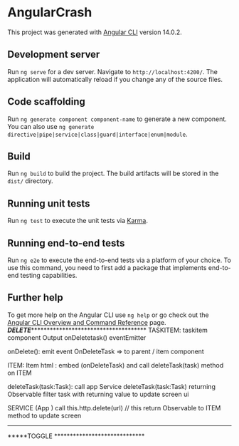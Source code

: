 # AngularCrash

This project was generated with [Angular CLI](https://github.com/angular/angular-cli) version 14.0.2.

## Development server

Run `ng serve` for a dev server. Navigate to `http://localhost:4200/`. The application will automatically reload if you change any of the source files.

## Code scaffolding

Run `ng generate component component-name` to generate a new component. You can also use `ng generate directive|pipe|service|class|guard|interface|enum|module`.

## Build

Run `ng build` to build the project. The build artifacts will be stored in the `dist/` directory.

## Running unit tests

Run `ng test` to execute the unit tests via [Karma](https://karma-runner.github.io).

## Running end-to-end tests

Run `ng e2e` to execute the end-to-end tests via a platform of your choice. To use this command, you need to first add a package that implements end-to-end testing capabilities.

## Further help

To get more help on the Angular CLI use `ng help` or go check out the [Angular CLI Overview and Command Reference](https://angular.io/cli) page.
***DELETE****************************************
TASKITEM:
taskitem component
 Output   onDeletetask() eventEmitter

 onDelete():
    emit event OnDeleteTask => to parent / item component

ITEM:
Item html :
  embed (onDeleteTask) and call deleteTask(task) method on ITEM

deleteTask(task:Task): call app Service
 deleteTask(task:Task) returning  Observable<Task> 
 filter task with returning value to update screen ui

SERVICE (App )
 call this.http.delete<Task>(url) // this return Observable to ITEM method to update screen
***************************************************

*****TOGGLE *****************************

